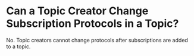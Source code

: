 # Can a Topic Creator Change Subscription Protocols in a Topic?<a name="smn_faq_0011"></a>

No. Topic creators cannot change protocols after subscriptions are added to a topic.

